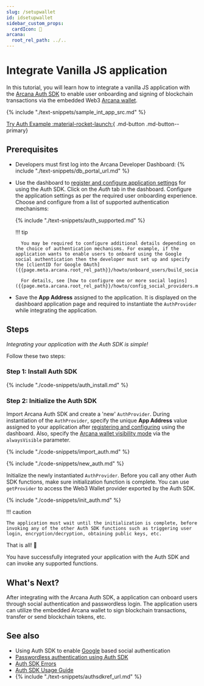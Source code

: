```yaml
---
slug: /setupwallet
id: idsetupwallet
sidebar_custom_props:
  cardIcon: 🔐 
arcana:
  root_rel_path: ../..
---
```


# Integrate Vanilla JS application

In this tutorial, you will learn how to integrate a vanilla JS application with the [Arcana Auth SDK]({{page.meta.arcana.root_rel_path}}/concepts/authsdk.md) to enable user onboarding and signing of blockchain transactions via the embedded Web3 [Arcana wallet]({{page.meta.arcana.root_rel_path}}/concepts/anwallet/index.md).

{% include "./text-snippets/sample_int_app_src.md" %}

[Try Auth Example :material-rocket-launch:](https://9mt0h4.csb.app/){ .md-button .md-button--primary}

## Prerequisites

* Developers must first log into the Arcana Developer Dashboard: {% include "./text-snippets/db_portal_url.md" %}

* Use the dashboard to [register and configure application settings]({{page.meta.arcana.root_rel_path}}/howto/config_dapp.md) for using the Auth SDK. Click on the *Auth* tab in the dashboard. Configure the application settings as per the required user onboarding experience.  Choose and configure from a list of supported authentication mechanisms:

    {% include "./text-snippets/auth_supported.md" %}

    !!! tip

        You may be required to configure additional details depending on the choice of authentication mechanisms. For example, if the application wants to enable users to onboard using the Google social authentication then the developer must set up and specify the [clientID for Google OAuth]({{page.meta.arcana.root_rel_path}}/howto/onboard_users/build_social/wallet_google_oauth.md).

        For details, see [how to configure one or more social logins]({{page.meta.arcana.root_rel_path}}/howto/config_social_providers.md).

* Save the **App Address** assigned to the application. It is displayed on the dashboard application page and required to instantiate the `AuthProvider` while integrating the application. 

## Steps

*Integrating your application with the Auth SDK is simple!*

Follow these two steps:

### Step 1: Install Auth SDK

{% include "./code-snippets/auth_install.md" %}

### Step 2: Initialize the Auth SDK

Import Arcana Auth SDK and create a 'new' `AuthProvider`. During instantiation of the `AuthProvider`, specify the unique **App Address** value assigned to your application after [registering and configuring]({{page.meta.arcana.root_rel_path}}/howto/config_dapp.md) using the dashboard. Also, specify the [Arcana wallet visibility mode]({{page.meta.arcana.root_rel_path}}/concepts/anwallet/walletuimodes.md) via the `alwaysVisible` parameter.

{% include "./code-snippets/import_auth.md" %}

{% include "./code-snippets/new_auth.md" %}

Initialize the newly instantiated `AuthProvider`. Before you call any other Auth SDK functions, make sure initialization function is complete. You can use `getProvider` to access the Web3 Wallet provider exported by the Auth SDK.   

{% include "./code-snippets/init_auth.md" %}

!!! caution

    The application must wait until the initialization is complete, before invoking any of the other Auth SDK functions such as triggering user login, encryption/decryption, obtaining public keys, etc.

That is all! :tada:

You have successfully integrated your application with the Auth SDK and can invoke any supported functions.

## What's Next?

After integrating with the Arcana Auth SDK, a application can onboard users through social authentication and passwordless login. The application users can utilize the embedded Arcana wallet to sign blockchain transactions, transfer or send blockchain tokens, etc.

## See also

* Using Auth SDK to enable [Google]({{page.meta.arcana.root_rel_path}}/howto/onboard_users/build_social/wallet_google_oauth.md) based social authentication
* [Passwordless authentication using Auth SDK]({{page.meta.arcana.root_rel_path}}/howto/onboard_users/wallet_pwdless_login.md)
* [Auth SDK Errors]({{page.meta.arcana.root_rel_path}}/walletsdk/wallet_err.md)
* [Auth SDK Usage Guide]({{page.meta.arcana.root_rel_path}}/walletsdk/wallet_usage.md)
* {% include "./text-snippets/authsdkref_url.md" %}
